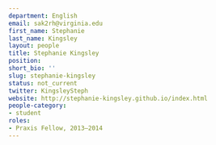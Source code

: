 ```yaml
---
department: English
email: sak2rh@virginia.edu
first_name: Stephanie
last_name: Kingsley
layout: people
title: Stephanie Kingsley
position:
short_bio: ''
slug: stephanie-kingsley
status: not_current
twitter: KingsleySteph
website: http://stephanie-kingsley.github.io/index.html
people-category:
- student
roles:
- Praxis Fellow, 2013–2014
---
```



